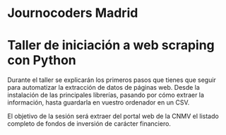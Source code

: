 # Journocoders Madrid

# Taller de iniciación a web scraping con Python

Durante el taller se explicarán los primeros pasos que tienes que seguir para automatizar la extracción de datos de páginas web. Desde la instalación de las principales librerías, pasando por cómo extraer la información, hasta guardarla en vuestro ordenador en un CSV.

El objetivo de la sesión será extraer del portal web de la CNMV el listado completo de fondos de inversión de carácter financiero.